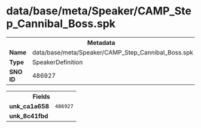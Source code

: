 <h1>data/base/meta/Speaker/CAMP_Step_Cannibal_Boss.spk</h1><table><tr><th colspan="100%">Metadata</th></tr><tr><td><b>Name</b></td><td>data/base/meta/Speaker/CAMP_Step_Cannibal_Boss.spk</td></tr><tr><td><b>Type</b></td><td>SpeakerDefinition</td></tr><tr><td><b>SNO ID</b></td><td>486927</td></tr></table>

<table><tr><th colspan="100%">Fields</th></tr><tr><td><b>unk_ca1a658</b></td><td><code>486927</code></td></tr><tr><td><b>unk_8c41fbd</b></td><td></td></tr></table>

